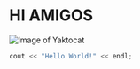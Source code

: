 # HI AMIGOS
![Image of Yaktocat](https://octodex.github.com/images/yaktocat.png)
``` cpp
cout << "Hello World!" << endl;
```
